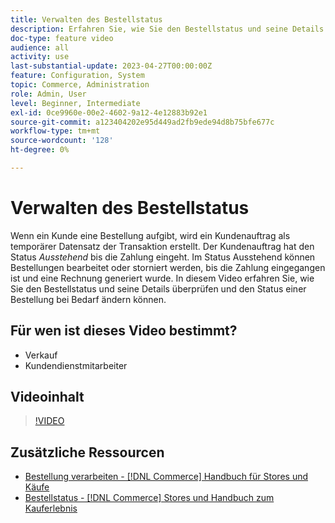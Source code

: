 ```yaml
---
title: Verwalten des Bestellstatus
description: Erfahren Sie, wie Sie den Bestellstatus und seine Details überprüfen und den Status einer Bestellung ändern können.
doc-type: feature video
audience: all
activity: use
last-substantial-update: 2023-04-27T00:00:00Z
feature: Configuration, System
topic: Commerce, Administration
role: Admin, User
level: Beginner, Intermediate
exl-id: 0ce9960e-00e2-4602-9a12-4e12883b92e1
source-git-commit: a123404202e95d449ad2fb9ede94d8b75bfe677c
workflow-type: tm+mt
source-wordcount: '128'
ht-degree: 0%

---
```


# Verwalten des Bestellstatus

Wenn ein Kunde eine Bestellung aufgibt, wird ein Kundenauftrag als temporärer Datensatz der Transaktion erstellt. Der Kundenauftrag hat den Status _Ausstehend_ bis die Zahlung eingeht. Im Status Ausstehend können Bestellungen bearbeitet oder storniert werden, bis die Zahlung eingegangen ist und eine Rechnung generiert wurde. In diesem Video erfahren Sie, wie Sie den Bestellstatus und seine Details überprüfen und den Status einer Bestellung bei Bedarf ändern können.

## Für wen ist dieses Video bestimmt?

- Verkauf
- Kundendienstmitarbeiter

## Videoinhalt

>[!VIDEO](https://video.tv.adobe.com/v/343935?quality=12&learn=on)

## Zusätzliche Ressourcen

- [Bestellung verarbeiten - [!DNL Commerce] Handbuch für Stores und Käufe](https://experienceleague.adobe.com/docs/commerce-admin/stores-sales/order-management/orders/order-processing.html?lang=de#process-an-order)
- [Bestellstatus - [!DNL Commerce] Stores und Handbuch zum Kauferlebnis](https://experienceleague.adobe.com/docs/commerce-admin/stores-sales/order-management/orders/order-status.html?lang=de)
